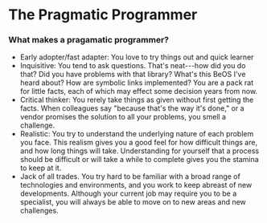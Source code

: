 # The Pragmatic Programmer 

### What makes a pragamatic programmer?
* Early adopter/fast adapter: You love to try things out and quick learner
* Inquisitive: You tend to ask questions. That's neat---how
  did you do that? Did you have problems with that library?
What's this BeOS I've heard about? How are symbolic links
implemented? You are a pack rat for little facts, each of
which may effect some decision years from now.
* Critical thinker: You rerely take things as given without
  first getting the facts. When colleagues say "because that's 
the way it's done," or a vendor promises the solution to all 
your problems, you smell a challenge.
* Realistic: You try to understand the underlying nature of
  each problem you face. This realism gives you a good feel 
for how difficult things are, and how long things will take.
Understanding for yourself that a process should be difficult or will take a
while to complete gives you the stamina to keep at it.
* Jack of all trades. You try hard to be familiar with a broad range of technologies
and environments, and you work to keep abreast of new developments. Although
your current job may require you to be a specialist, you will always be able to move
on to new areas and new challenges.
